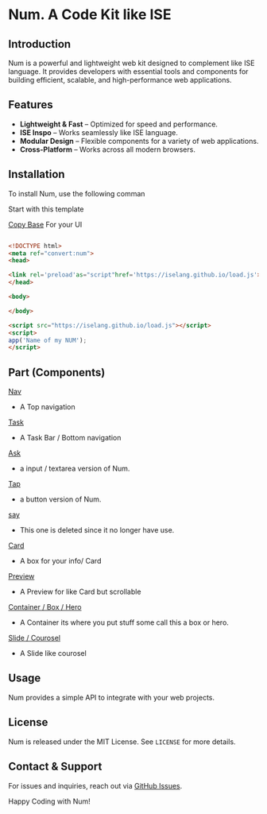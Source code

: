 # Num. A Code Kit like ISE

## Introduction
Num is a powerful and lightweight web kit designed to complement like ISE language. 
It provides developers with essential tools and components for building efficient, scalable, and high-performance web applications.

## Features
- **Lightweight & Fast** – Optimized for speed and performance.
- **ISE Inspo** – Works seamlessly like ISE language.
- **Modular Design** – Flexible components for a variety of web applications.
- **Cross-Platform** – Works across all modern browsers.

## Installation
To install Num, use the following comman

Start with this template

[Copy Base](part/base.md) For your UI

```html

<!DOCTYPE html>
<meta ref="convert:num">
<head>

<link rel='preload'as="script"href='https://iselang.github.io/load.js'>
</head>

<body>

</body>

<script src="https://iselang.github.io/load.js"></script>
<script>
app('Name of my NUM');
</script>
```

## Part (Components)

[Nav](part/nav.md)
- A Top navigation

[Task](part/task.md)
- A Task Bar / Bottom navigation

[Ask](part/ask.md)
- a input / textarea version of Num.

[Tap](part/ask.md)
- a button version of Num.

[say]() 
- This one is deleted since it no longer have use.

[Card](part/Card.md)
- A box for your info/ Card

[Preview](part/preview.md)
- A Preview for like Card but scrollable

[Container / Box / Hero](part/cont.md)
- A Container its where you put stuff some call this a box or hero.

[Slide / Courosel](part/cont.md)
- A Slide like courosel 


## Usage
Num provides a simple API to integrate with your web projects. 

## License
Num is released under the MIT License. See `LICENSE` for more details.

## Contact & Support
For issues and inquiries, reach out via [GitHub Issues](https://github.com/iselang/num/).

Happy Coding with Num!

